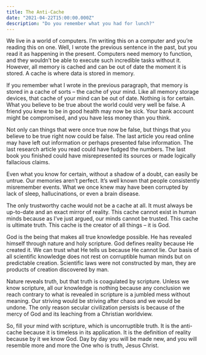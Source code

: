 ```yaml
---
title: The Anti-Cache
date: "2021-04-22T15:00:00.000Z"
description: "Do you remember what you had for lunch?"
---
```


We live in a world of computers. I’m writing this on a computer and you’re reading this on one. Well, I wrote the previous sentence in the past, but you read it as happening in the present. Computers need memory to function, and they wouldn’t be able to execute such incredible tasks without it. However, all memory is cached and can be out of date the moment it is stored. A cache is where data is stored in memory.

If you remember what I wrote in the previous paragraph, that memory is stored in a cache of sorts – the cache of your mind. Like all memory storage devices, that cache of your mind can be out of date. Nothing is for certain. What you believe to be true about the world could very well be false. A friend you knew to be in good health may now be sick. Your bank account might be compromised, and you have less money than you think. 

Not only can things that were once true now be false, but things that you believe to be true right now could be false. The last article you read online may have left out information or perhaps presented false information. The last research article you read could have fudged the numbers. The last book you finished could have misrepresented its sources or made logically fallacious claims. 

Even what you know for certain, without a shadow of a doubt, can easily be untrue. Our memories aren’t perfect. It’s well known that people consistently misremember events. What we once knew may have been corrupted by lack of sleep, hallucinations, or even a brain disease. 

The only trustworthy cache would not be a cache at all. It must always be up-to-date and an exact mirror of reality. This cache cannot exist in human minds because as I’ve just argued, our minds cannot be trusted. This cache is ultimate truth. This cache is the creator of all things – it is God. 

God is the being that makes all true knowledge possible. He has revealed himself through nature and holy scripture. God defines reality because He created it. We can trust what He tells us because He cannot lie. Our basis of all scientific knowledge does not rest on corruptible human minds but on predictable creation. Scientific laws were not constructed by man, they are products of creation discovered by man. 

Nature reveals truth, but that truth is coagulated by scripture. Unless we know scripture, all our knowledge is nothing because any conclusion we reach contrary to what is revealed in scripture is a jumbled mess without meaning. Our striving would be striving after chaos and we would be undone. The only reason secular civilization persists is because of the mercy of God and its leaching from a Christian worldview. 

So, fill your mind with scripture, which is uncorruptible truth. It is the anti-cache because it is timeless in its application. It is the definition of reality because by it we know God. Day by day you will be made new, and you will resemble more and more the One who is truth, Jesus Christ. 
